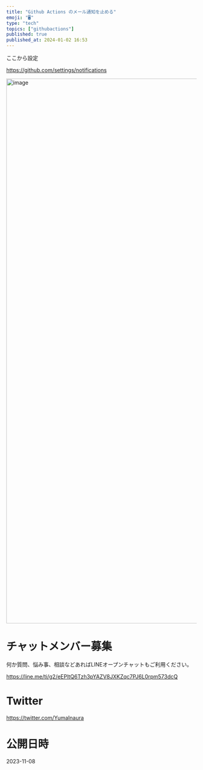 ```yaml
---
title: "Github Actions のメール通知を止める"
emoji: "🖥"
type: "tech"
topics: ["githubactions"]
published: true
published_at: 2024-01-02 16:53
---
```


ここから設定

https://github.com/settings/notifications


<img width="1440" alt="image" src="https://github.com/YumaInaura/YumaInaura/assets/13635059/9aeaf03b-7944-4bd3-8ea2-ad5cfc9cdf62">


# チャットメンバー募集


何か質問、悩み事、相談などあればLINEオープンチャットもご利用ください。

https://line.me/ti/g2/eEPltQ6Tzh3pYAZV8JXKZqc7PJ6L0rpm573dcQ


# Twitter

https://twitter.com/YumaInaura


# 公開日時

2023-11-08
